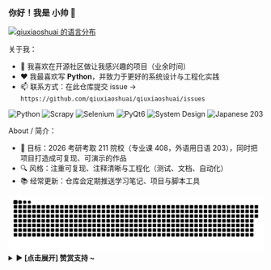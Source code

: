 ### 你好！我是 小帅 👋

<a href="https://github.com/qiuxiaoshuai/qiuxiaoshuai">

  <picture>
    <source media="(prefers-color-scheme: dark)" srcset="https://github-readme-stats.vercel.app/api/top-langs/?username=qiuxiaoshuai&layout=compact&line_height=25&theme=radical">
    <source media="(prefers-color-scheme: light)" srcset="https://github-readme-stats.vercel.app/api/top-langs/?username=qiuxiaoshuai&layout=compact&line_height=25">
    <img alt="qiuxiaoshuai 的语言分布" src="https://github-readme-stats.vercel.app/api/top-langs/?username=qiuxiaoshuai&layout=compact&line_height=25">
  </picture>
</a>


关于我：

- 🔭 我喜欢在开源社区做让我感兴趣的项目（业余时间）
- ❤️ 我最喜欢写 **Python**，并致力于更好的系统设计与工程化实践
- 📫 联系方式：在此仓库提交 issue → `https://github.com/qiuxiaoshuai/qiuxiaoshuai/issues`

<!-- 小标签区：技术栈 / 风格 -->
<p>
  <img src="https://img.shields.io/badge/Python-3.11-3776AB?style=flat-square&logo=python" alt="Python" />
  <img src="https://img.shields.io/badge/爬虫-Scrapy-00C6A7?style=flat-square" alt="Scrapy" />
  <img src="https://img.shields.io/badge/自动化-Selenium-43B02A?style=flat-square" alt="Selenium" />
  <img src="https://img.shields.io/badge/桌面GUI-PyQt6-41CD52?style=flat-square" alt="PyQt6" />
  <img src="https://img.shields.io/badge/系统设计-工程化-00E6FF?style=flat-square" alt="System Design" />
  <img src="https://img.shields.io/badge/日语-203-FFDD00?style=flat-square" alt="Japanese 203" />
</p>


About / 简介：

- 🧭 目标：2026 考研考取 211 院校（专业课 408，外语用日语 203），同时把项目打造成可复现、可演示的作品  
- 🔍 风格：注重可复现、注释清晰与工程化（测试、文档、自动化）  
- 📚 经常更新：仓库会定期推送学习笔记、项目与脚本工具


<picture>
  <source media="(prefers-color-scheme: dark)" srcset="https://raw.githubusercontent.com/hect0x7/hect0x7/output/github-contribution-grid-snake-dark.svg">
  <source media="(prefers-color-scheme: light)" srcset="https://raw.githubusercontent.com/hect0x7/hect0x7/output/github-contribution-grid-snake.svg">
  <img alt="github contribution grid snake animation" src="https://raw.githubusercontent.com/hect0x7/hect0x7/output/github-contribution-grid-snake.svg">
</picture>
<details><summary><strong>▶ [点击展开] 赞赏支持 ~</strong></summary>

|                                        微信赞赏                                        |                                       支付宝赞赏                                       |
| :--------------------------------------------------------------------------------: | :--------------------------------------------------------------------------------: |
| <img src="https://github.com/user-attachments/assets/56c55ac6-e43f-480a-b87c-49c3eb61021e" alt="WeChat QRcode" width=300> <br><small>☕喝点咖啡继续干☕</small> | <img src="https://github.com/user-attachments/assets/87747148-76f9-4cd7-8864-f48501bec597" alt="AliPay QRcode" width=300> <br><small>🌶️来包辣条吧~🍪</small> |
  
</details>
